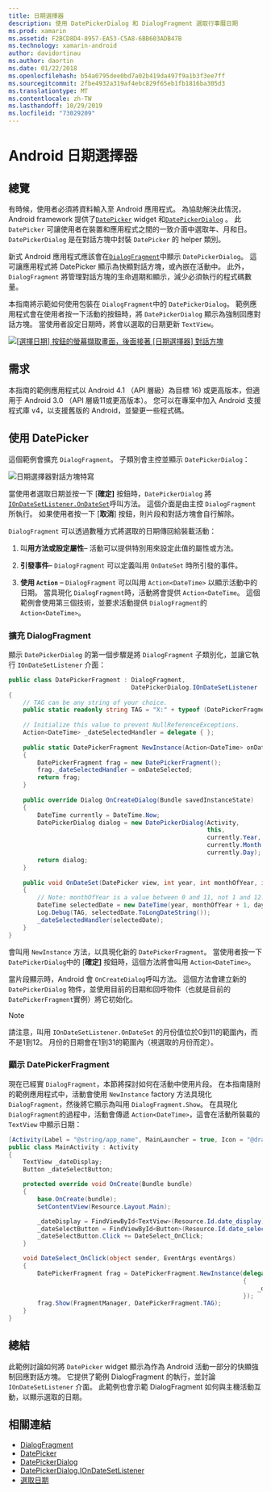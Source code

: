 ```yaml
---
title: 日期選擇器
description: 使用 DatePickerDialog 和 DialogFragment 選取行事曆日期
ms.prod: xamarin
ms.assetid: F2BCD8D4-8957-EA53-C5A8-6BB603ADB47B
ms.technology: xamarin-android
author: davidortinau
ms.author: daortin
ms.date: 01/22/2018
ms.openlocfilehash: b54a0795dee0bd7a02b419da497f9a1b3f3ee7ff
ms.sourcegitcommit: 2fbe4932a319af4ebc829f65eb1fb1816ba305d3
ms.translationtype: MT
ms.contentlocale: zh-TW
ms.lasthandoff: 10/29/2019
ms.locfileid: "73029209"
---
```

# <a name="android-date-picker"></a>Android 日期選擇器

## <a name="overview"></a>總覽

有時候，使用者必須將資料輸入至 Android 應用程式。 為協助解決此情況，Android framework 提供了[`DatePicker`](xref:Android.Widget.DatePicker) widget 和[`DatePickerDialog`](xref:Android.App.DatePickerDialog) 。 此 `DatePicker` 可讓使用者在裝置和應用程式之間的一致介面中選取年、月和日。 `DatePickerDialog` 是在對話方塊中封裝 `DatePicker` 的 helper 類別。

新式 Android 應用程式應該會在[`DialogFragment`](xref:Android.App.DialogFragment)中顯示 `DatePickerDialog`。 這可讓應用程式將 DatePicker 顯示為快顯對話方塊，或內嵌在活動中。 此外，`DialogFragment` 將管理對話方塊的生命週期和顯示，減少必須執行的程式碼數量。

本指南將示範如何使用包裝在 `DialogFragment`中的 `DatePickerDialog`。 範例應用程式會在使用者按一下活動的按鈕時，將 `DatePickerDialog` 顯示為強制回應對話方塊。 當使用者設定日期時，將會以選取的日期更新 `TextView`。

[![[選擇日期] 按鈕的螢幕擷取畫面，後面接著 [日期選擇器] 對話方塊](date-picker-images/image-01-sml.png)](date-picker-images/image-01.png#lightbox)

## <a name="requirements"></a>需求

本指南的範例應用程式以 Android 4.1 （API 層級）為目標
16) 或更高版本，但適用于 Android 3.0 （API 層級11或更高版本）。 您可以在專案中加入 Android 支援程式庫 v4，以支援舊版的 Android，並變更一些程式碼。

## <a name="using-the-datepicker"></a>使用 DatePicker

這個範例會擴充 `DialogFragment`。 子類別會主控並顯示 `DatePickerDialog`：

![日期選擇器對話方塊特寫](date-picker-images/image-02.png)

當使用者選取日期並按一下 [**確定]** 按鈕時，`DatePickerDialog` 將[`IOnDateSetListener.OnDateSet`](xref:Android.App.DatePickerDialog.IOnDateSetListener.OnDateSet*)呼叫方法。
這個介面是由主控 `DialogFragment`所執行。 如果使用者按一下 [**取消**] 按鈕，則片段和對話方塊會自行解除。

`DialogFragment` 可以透過數種方式將選取的日期傳回給裝載活動：

1. 叫**用方法或設定屬性**&ndash; 活動可以提供特別用來設定此值的屬性或方法。

2. **引發事件**&ndash; `DialogFragment` 可以定義叫用 `OnDateSet` 時所引發的事件。

3. **使用 `Action`** &ndash; `DialogFragment` 可以叫用 `Action<DateTime>` 以顯示活動中的日期。 當具現化 `DialogFragment`時，活動將會提供 `Action<DateTime`。 這個範例會使用第三個技術，並要求活動提供 `DialogFragment`的 `Action<DateTime>`。

### <a name="extending-dialogfragment"></a>擴充 DialogFragment

顯示 `DatePickerDialog` 的第一個步驟是將 `DialogFragment` 子類別化，並讓它執行 `IOnDateSetListener` 介面：

```csharp
public class DatePickerFragment : DialogFragment, 
                                  DatePickerDialog.IOnDateSetListener
{
    // TAG can be any string of your choice.
    public static readonly string TAG = "X:" + typeof (DatePickerFragment).Name.ToUpper();
    
    // Initialize this value to prevent NullReferenceExceptions.
    Action<DateTime> _dateSelectedHandler = delegate { };
    
    public static DatePickerFragment NewInstance(Action<DateTime> onDateSelected)
    {
        DatePickerFragment frag = new DatePickerFragment();
        frag._dateSelectedHandler = onDateSelected;
        return frag;
    }
    
    public override Dialog OnCreateDialog(Bundle savedInstanceState)
    {
        DateTime currently = DateTime.Now;
        DatePickerDialog dialog = new DatePickerDialog(Activity, 
                                                       this, 
                                                       currently.Year, 
                                                       currently.Month - 1,
                                                       currently.Day);
        return dialog;
    }
    
    public void OnDateSet(DatePicker view, int year, int monthOfYear, int dayOfMonth)
    {
        // Note: monthOfYear is a value between 0 and 11, not 1 and 12!
        DateTime selectedDate = new DateTime(year, monthOfYear + 1, dayOfMonth);
        Log.Debug(TAG, selectedDate.ToLongDateString());
        _dateSelectedHandler(selectedDate);
    }
}
```

會叫用 `NewInstance` 方法，以具現化新的 `DatePickerFragment`。 當使用者按一下 `DatePickerDialog`中的 [**確定]** 按鈕時，這個方法將會叫用 `Action<DateTime>`。

當片段顯示時，Android 會 `OnCreateDialog`呼叫方法。 這個方法會建立新的 `DatePickerDialog` 物件，並使用目前的日期和回呼物件（也就是目前的 `DatePickerFragment`實例）將它初始化。

> [!NOTE]
> 請注意，叫用 `IOnDateSetListener.OnDateSet` 的月份值位於0到11的範圍內，而不是1到12。 月份的日期會在1到31的範圍內（視選取的月份而定）。

### <a name="showing-the-datepickerfragment"></a>顯示 DatePickerFragment

現在已經實 `DialogFragment`，本節將探討如何在活動中使用片段。 在本指南隨附的範例應用程式中，活動會使用 `NewInstance` factory 方法具現化 `DialogFragment`，然後將它顯示為叫用 `DialogFragment.Show`。 在具現化 `DialogFragment`的過程中，活動會傳遞 `Action<DateTime>`，這會在活動所裝載的 `TextView` 中顯示日期：

```csharp
[Activity(Label = "@string/app_name", MainLauncher = true, Icon = "@drawable/icon")]
public class MainActivity : Activity
{
    TextView _dateDisplay;
    Button _dateSelectButton;

    protected override void OnCreate(Bundle bundle)
    {
        base.OnCreate(bundle);
        SetContentView(Resource.Layout.Main);

        _dateDisplay = FindViewById<TextView>(Resource.Id.date_display);
        _dateSelectButton = FindViewById<Button>(Resource.Id.date_select_button);
        _dateSelectButton.Click += DateSelect_OnClick;
    }

    void DateSelect_OnClick(object sender, EventArgs eventArgs)
    {
        DatePickerFragment frag = DatePickerFragment.NewInstance(delegate(DateTime time)
                                                                 {
                                                                     _dateDisplay.Text = time.ToLongDateString();
                                                                 });
        frag.Show(FragmentManager, DatePickerFragment.TAG);
    }
}
```

## <a name="summary"></a>總結

此範例討論如何將 `DatePicker` widget 顯示為作為 Android 活動一部分的快顯強制回應對話方塊。 它提供了範例 DialogFragment 的執行，並討論 `IOnDateSetListener` 介面。 此範例也會示範 DialogFragment 如何與主機活動互動，以顯示選取的日期。

## <a name="related-links"></a>相關連結

- [DialogFragment](xref:Android.App.DialogFragment)
- [DatePicker](xref:Android.Widget.DatePicker)
- [DatePickerDialog](xref:Android.App.DatePickerDialog)
- [DatePickerDialog.IOnDateSetListener](xref:Android.App.DatePickerDialog.IOnDateSetListener)
- [選取日期](https://github.com/xamarin/recipes/tree/master/Recipes/android/controls/datepicker/select_a_date)

